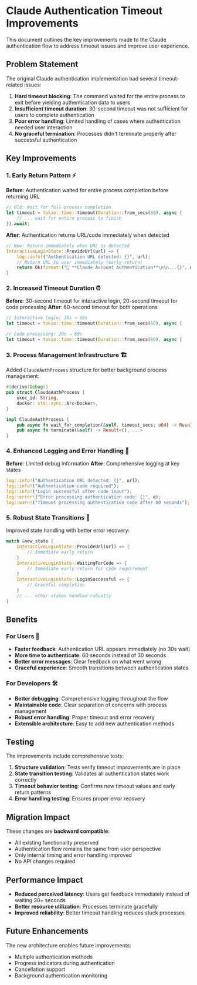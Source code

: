 # Claude Authentication Timeout Improvements

This document outlines the key improvements made to the Claude authentication flow to address timeout issues and improve user experience.

## Problem Statement

The original Claude authentication implementation had several timeout-related issues:

1. **Hard timeout blocking**: The command waited for the entire process to exit before yielding authentication data to users
2. **Insufficient timeout duration**: 30-second timeout was not sufficient for users to complete authentication
3. **Poor error handling**: Limited handling of cases where authentication needed user interaction
4. **No graceful termination**: Processes didn't terminate properly after successful authentication

## Key Improvements

### 1. Early Return Pattern ⚡

**Before**: Authentication waited for entire process completion before returning URL
```rust
// Old: Wait for full process completion
let timeout = tokio::time::timeout(Duration::from_secs(30), async {
    // ... wait for entire process to finish
}).await;
```

**After**: Authentication returns URL/code immediately when detected
```rust
// New: Return immediately when URL is detected
InteractiveLoginState::ProvideUrl(url) => {
    log::info!("Authentication URL detected: {}", url);
    // Return URL to user immediately (early return)
    return Ok(format!("🔐 **Claude Account Authentication**\n\n...{}", url));
}
```

### 2. Increased Timeout Duration ⏰

**Before**: 30-second timeout for interactive login, 20-second timeout for code processing
**After**: 60-second timeout for both operations

```rust
// Interactive login: 30s → 60s
let timeout = tokio::time::timeout(Duration::from_secs(60), async {

// Code processing: 20s → 60s  
let timeout = tokio::time::timeout(Duration::from_secs(60), async {
```

### 3. Process Management Infrastructure 🏗️

Added `ClaudeAuthProcess` structure for better background process management:

```rust
#[derive(Debug)]
pub struct ClaudeAuthProcess {
    exec_id: String,
    docker: std::sync::Arc<Docker>,
}

impl ClaudeAuthProcess {
    pub async fn wait_for_completion(&self, timeout_secs: u64) -> Result<(), ...>
    pub async fn terminate(&self) -> Result<(), ...>
}
```

### 4. Enhanced Logging and Error Handling 📝

**Before**: Limited debug information
**After**: Comprehensive logging at key states

```rust
log::info!("Authentication URL detected: {}", url);
log::info!("Authentication code required");
log::info!("Login successful after code input");
log::error!("Error processing authentication code: {}", e);
log::warn!("Timeout processing authentication code after 60 seconds");
```

### 5. Robust State Transitions 🔄

Improved state handling with better error recovery:

```rust
match &new_state {
    InteractiveLoginState::ProvideUrl(url) => {
        // Immediate early return
    }
    InteractiveLoginState::WaitingForCode => {
        // Immediate early return for code requirement
    }
    InteractiveLoginState::LoginSuccessful => {
        // Graceful completion
    }
    // ... other states handled robustly
}
```

## Benefits

### For Users 👥
- **Faster feedback**: Authentication URL appears immediately (no 30s wait)
- **More time to authenticate**: 60 seconds instead of 30 seconds
- **Better error messages**: Clear feedback on what went wrong
- **Graceful experience**: Smooth transitions between authentication states

### For Developers 🛠️
- **Better debugging**: Comprehensive logging throughout the flow
- **Maintainable code**: Clear separation of concerns with process management
- **Robust error handling**: Proper timeout and error recovery
- **Extensible architecture**: Easy to add new authentication methods

## Testing

The improvements include comprehensive tests:

1. **Structure validation**: Tests verify timeout improvements are in place
2. **State transition testing**: Validates all authentication states work correctly  
3. **Timeout behavior testing**: Confirms new timeout values and early return patterns
4. **Error handling testing**: Ensures proper error recovery

## Migration Impact

These changes are **backward compatible**:
- All existing functionality preserved
- Authentication flow remains the same from user perspective
- Only internal timing and error handling improved
- No API changes required

## Performance Impact

- **Reduced perceived latency**: Users get feedback immediately instead of waiting 30+ seconds
- **Better resource utilization**: Processes terminate gracefully
- **Improved reliability**: Better timeout handling reduces stuck processes

## Future Enhancements

The new architecture enables future improvements:
- Multiple authentication methods
- Progress indicators during authentication
- Cancellation support
- Background authentication monitoring